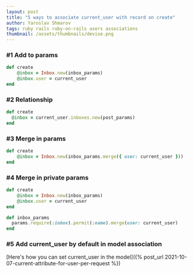 ```yaml
---
layout: post
title: "5 ways to associate current_user with record on create"
author: Yaroslav Shmarov
tags: ruby rails ruby-on-rails users associations
thumbnail: /assets/thumbnails/devise.png
---
```


### #1 Add to params

```ruby
def create
	@inbox = Inbox.new(inbox_params)
	@inbox.user = current_user
end
```

### #2 Relationship

```ruby
def create
  @inbox = current_user.inboxes.new(post_params)
end
```

### #3 Merge in params

```ruby
def create
	@inbox = Inbox.new(inbox_params.merge({ user: current_user }))
end
```

### #4 Merge in private params

```ruby
def create
	@inbox = Inbox.new(inbox_params)
	@inbox.user = current_user
end

def inbox_params
  params.require(:inbox).permit(:name).merge(user: current_user)
end
```

### #5 Add current_user by default in model association

[Here's how you can set current_user in the model]({% post_url 2021-10-07-current-attribute-for-user-per-request %})
